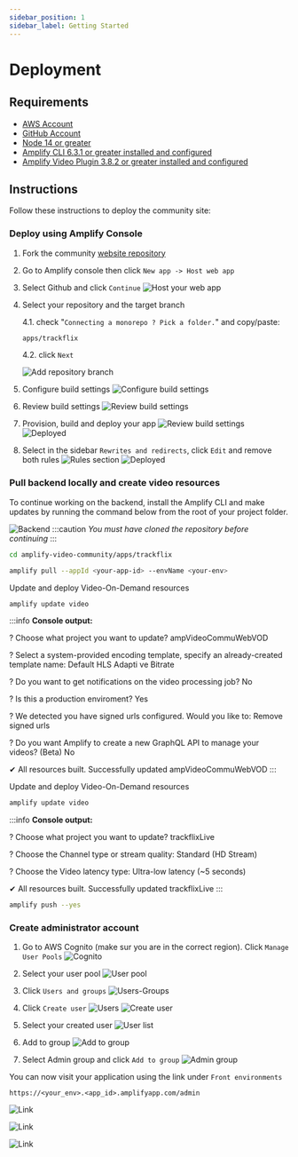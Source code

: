 ```yaml
---
sidebar_position: 1
sidebar_label: Getting Started
---
```

# Deployment

## Requirements
* [AWS Account](https://aws.amazon.com/account/)
* [GitHub Account](https://github.com)
* [Node 14 or greater](https://nodejs.org/en/download/)
* [Amplify CLI 6.3.1 or greater installed and configured](https://aws-amplify.github.io/docs/cli-toolchain/quickstart#quickstart)
* [Amplify Video Plugin 3.8.2 or greater installed and configured](https://github.com/awslabs/amplify-video)


## Instructions
Follow these instructions to deploy the community site:

### Deploy using Amplify Console

1. Fork the community [website repository](https://github.com/aws-samples/amplify-video-community)

2. Go to Amplify console then click `New app -> Host web app`
3. Select Github and click `Continue`
![Host your web app](./images/host-your-webapp.png)
4. Select your repository and the target branch
    
    4.1. check "`Connecting a monorepo ? Pick a folder.`" and copy/paste:
    ```bash
    apps/trackflix
    ```
    4.2. click `Next`
    
    ![Add repository branch](./images/add-repo-branch.png)

5. Configure build settings
![Configure build settings](./images/build-settings.png)
6. Review build settings
![Review build settings](./images/review.png)
7. Provision, build and deploy your app
![Review build settings](./images/provision.png)
![Deployed](./images/done.png)

8. Select in the sidebar `Rewrites and redirects`, click `Edit` and remove both rules
![Rules section](./images/rewrites-redirects.png)
![Deployed](./images/rules.png)

### Pull backend locally and create video resources
To continue working on the backend, install the Amplify CLI and make updates by running the command below from the root of your project folder.

![Backend](./images/backend.png)
:::caution
*You must have cloned the repository before continuing*
:::
```bash
cd amplify-video-community/apps/trackflix
```

```bash
amplify pull --appId <your-app-id> --envName <your-env>
```

Update and deploy Video-On-Demand resources
```bash
amplify update video
```

:::info **Console output:**

? Choose what project you want to update? ampVideoCommuWebVOD

? Select a system-provided encoding template, specify an already-created template name:  Default HLS Adapti
ve Bitrate

? Do you want to get notifications on the video processing job? No

? Is this a production enviroment? Yes

? We detected you have signed urls configured. Would you like to: Remove signed urls

? Do you want Amplify to create a new GraphQL API to manage your videos? (Beta) No

✔ All resources built.
Successfully updated ampVideoCommuWebVOD
:::

Update and deploy Video-On-Demand resources
```bash
amplify update video
```
:::info **Console output:**

? Choose what project you want to update? trackflixLive

? Choose the Channel type or stream quality: Standard (HD Stream)

? Choose the Video latency type: Ultra-low latency (~5 seconds)

✔ All resources built.
Successfully updated trackflixLive
:::

```bash
amplify push --yes
```

### Create administrator account

1. Go to AWS Cognito (make sur you are in the correct region). Click `Manage User Pools`
![Cognito](./images/admin/cognito.png)

2. Select your user pool
![User pool](./images/admin/user-pool.png)

3. Click `Users and groups` 
![Users-Groups](./images/admin/users-groups.png)

4. Click `Create user`
![Users](./images/admin/users.png)
![Create user](./images/admin/create-user.png)

5. Select your created user
![User list](./images/admin/user-list.png)

6. Add to group
![Add to group](./images/admin/add-to-group.png)

7. Select Admin group and click `Add to group`
![Admin group](./images/admin/admin-group.png)

You can now visit your application using the link under `Front environments` 

`https://<your_env>.<app_id>.amplifyapp.com/admin`

![Link](./images/done.png)

![Link](./images/admin/log-in.png)

![Link](./images/admin/admin-panel.png)